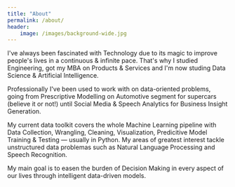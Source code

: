 ```yaml
---
title: "About"
permalink: /about/
header:
    image: /images/background-wide.jpg
---
```


I've always been fascinated with Technology due to its magic to improve people's lives in a continuous & infinite pace. That's why I studied Engineering, got my MBA on Products & Services and I'm now studing Data Science & Artificial Intelligence.

Professionally I've been used to work with on data-oriented problems, going from Prescriptive Modelling on Automotive segment for supercars (believe it or not!) until Social Media & Speech Analytics for Business Insight Generation.

My current data toolkit covers the whole Machine Learning pipeline with Data Collection, Wrangling, Cleaning, Visualization, Predicitive Model Training & Testing — usually in Python. My areas of greatest interest tackle unstructured data problemas such as Natural Language Processing and Speech Recognition.

My main goal is to easen the burden of Decision Making in every aspect of our lives through intelligent data-driven models.

<!-- My vision is that through Artificial Intelligence it is possible to free mankind from work by making all resources infinite. That's why my goal is to 

I have not only good 
* Business Insight Generation on Social Media & Speech Analytics



That's why I studied engineering and then thankfully finished my Masters in Business Administration. 

* Engineer with B.A.Sc. at University of Campinas (Unicamp)
* Master in Business Administration of Products & Services at University of São Paulo (USP)

Experience with:
* Prescritive Models on Automotive Segment
* Business Insight Generation on Social Media & Speech Analytics


* Supervised
* Machine Learning Algorithms for Classification and Regression
* Natural Language Processing (Sentment Analysis & Doc/Word Embeddings)
* RNN / Nayve Bayes Classifiers
* Speech Recognition
* API Services Interaction
* SQL Database Manipulation

sei fazer dinheiro

manjo data science
tenho paixao por tencologia (arquitetura de sistemas)
resolvo problemas (MBA e Gestão de Proejtos)
consigo me comunicar (idiomas e softskills)

Atuo desde 2011 no ramo de Tecnologia. Tenho experiência com Modelos Preditivos para Extração de 

Experience with Prescriptive Models for performance increase of compoments from Porsche supercar
Experience with Social Medial Analytics
Experience with Speech Analytics
Experience with Computer Aided Engineering
Experience with Machine Learning & Natural Language processing
Experience with Extracting Business Insights via preditive models
Python, SQL, C#, C++, MatLAB
Enthusiast por solving data problems

Experienced with Predictive and Prescritive Models on Automotive, Financial & Service Fields
Self-taught Data Scientist Speech Recognition, Natural Language Processing, 



I'd say I've been officially involved with Technology since 2008 when I programmed my first Snake Game on C++.


As , I've been involved with technology since 2010 where my passion for programming flourished. At college I've got to know an objective oriented programming language, C++. I couldn't stop learning until finished to hard-code my first Snake Game! With GUI on a DOS-Terminal with timely intervaled screen refreshs for animating movement...





* Engineer graduated at University of Campinas (Unicamp)
* Master in Products & Services at University of São Paulo (USP).
* Predictive and Prescritive Models through computational techniques at Stuttgart office of Exa GmbH.
* Vectorial & Numeric Calculus 
* Statistics lover
* C++ Programming (Snake Game)]


Engineer with Master in Products & Services at University of São Paulo (USP).

Desde 2011 atuo com Modelos Preditivos e Prescritivos através de técnicas computacionais.

Experiência com modelos para aumento de performance de componentes Porsche para supercarros pelo escritório de Stuttgart da Exa GmbH.  -->
